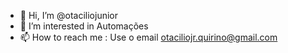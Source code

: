 - 👋 Hi, I’m @otaciliojunior
- 👀 I’m interested in Automações 
- 📫 How to reach me : Use o email otaciliojr.quirino@gmail.com

<!---
otaciliojunior/otaciliojunior is a ✨ special ✨ repository because its `README.md` (this file) appears on your GitHub profile.
You can click the Preview link to take a look at your changes.
--->
